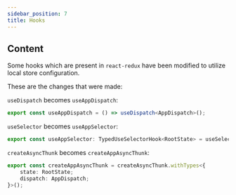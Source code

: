 ```yaml
---
sidebar_position: 7
title: Hooks
---
```


## Content

Some hooks which are present in `react-redux` have been modified to utilize local store configuration.

These are the changes that were made:

`useDispatch` becomes `useAppDispatch`:
```typescript
export const useAppDispatch = () => useDispatch<AppDispatch>();
```

`useSelector` becomes `useAppSelector`:
```typescript
export const useAppSelector: TypedUseSelectorHook<RootState> = useSelector;
```

`createAsyncThunk` becomes `createAppAsyncThunk`:
```typescript
export const createAppAsyncThunk = createAsyncThunk.withTypes<{
    state: RootState;
    dispatch: AppDispatch;
}>();
```

